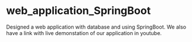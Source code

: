 # web_application_SpringBoot
Designed a web application with database and using SpringBoot. We also have a link with live demonstation of our application in youtube.
